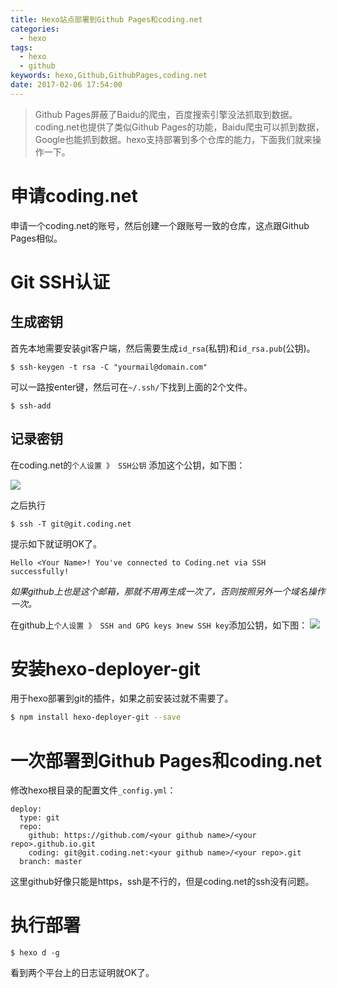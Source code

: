 ```yaml
---
title: Hexo站点部署到Github Pages和coding.net
categories:
  - hexo
tags:
  - hexo
  - github
keywords: hexo,Github,GithubPages,coding.net
date: 2017-02-06 17:54:00
---
```


> Github Pages屏蔽了Baidu的爬虫，百度搜索引擎没法抓取到数据。coding.net也提供了类似Github Pages的功能，Baidu爬虫可以抓到数据，Google也能抓到数据。hexo支持部署到多个仓库的能力，下面我们就来操作一下。


<!--more-->
# 申请coding.net
申请一个coding.net的账号，然后创建一个跟账号一致的仓库，这点跟Github Pages相似。

# Git SSH认证
## 生成密钥
首先本地需要安装git客户端，然后需要生成`id_rsa`(私钥)和`id_rsa.pub`(公钥)。

```
$ ssh-keygen -t rsa -C "yourmail@domain.com"
```

可以一路按enter键，然后可在`~/.ssh/`下找到上面的2个文件。

```
$ ssh-add
```

## 记录密钥
在coding.net的`个人设置 》 SSH公钥` 添加这个公钥，如下图：

![](http://ojicajn2x.bkt.clouddn.com/17-2-6/42704688-file_1486373356226_139a3.png)

之后执行

```
$ ssh -T git@git.coding.net
```

提示如下就证明OK了。

```
Hello <Your Name>! You've connected to Coding.net via SSH successfully!
```

_如果github上也是这个邮箱，那就不用再生成一次了，否则按照另外一个域名操作一次。_

在github上`个人设置 》 SSH and GPG keys 》new SSH key`添加公钥，如下图：
![](http://ojicajn2x.bkt.clouddn.com/17-2-6/624973-file_1486374591691_8ce.png)

# 安装hexo-deployer-git
用于hexo部署到git的插件，如果之前安装过就不需要了。

```bash
$ npm install hexo-deployer-git --save
```

# 一次部署到Github Pages和coding.net
修改hexo根目录的配置文件`_config.yml`：

```
deploy:
  type: git
  repo: 
    github: https://github.com/<your github name>/<your repo>.github.io.git
    coding: git@git.coding.net:<your github name>/<your repo>.git
  branch: master
```
这里github好像只能是https，ssh是不行的，但是coding.net的ssh没有问题。

# 执行部署
```
$ hexo d -g
```
看到两个平台上的日志证明就OK了。